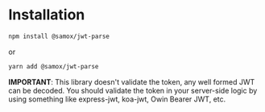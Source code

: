 # Installation

```bash
npm install @samox/jwt-parse
```

or

```bash
yarn add @samox/jwt-parse
```

**IMPORTANT**: This library doesn't validate the token, any well formed JWT can be decoded. You should validate the token in your server-side logic by using something like express-jwt, koa-jwt, Owin Bearer JWT, etc.
